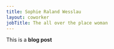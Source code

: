```yaml
---
title: Sophie Raland Wesslau
layout: coworker
jobTitle: The all over the place woman
---
```


This is a **blog post**